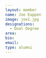```yaml
---
layout: member
name: Joe Eappen
image: joe1.jpg
designations: 
  - Dual Degree
area:
bio:
email:
type: alumni
---
```

